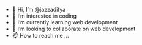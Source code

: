 - 👋 Hi, I’m @jazzaditya
- 👀 I’m interested in coding
- 🌱 I’m currently learning web development
- 💞️ I’m looking to collaborate on web development
- 📫 How to reach me ...

<!---
jazzaditya/jazzaditya is a ✨ special ✨ repository because its `README.md` (this file) appears on your GitHub profile.
You can click the Preview link to take a look at your changes.
--->
